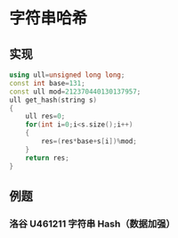 # 字符串哈希

## 实现

```cpp
using ull=unsigned long long;
const int base=131;
const ull mod=212370440130137957;
ull get_hash(string s)
{
	ull res=0;
	for(int i=0;i<s.size();i++)
	{
		res=(res*base+s[i])%mod;
	}
	return res;
}
```

## 例题

### 洛谷 U461211 字符串 Hash（数据加强）

<Problem id="U461211" />
